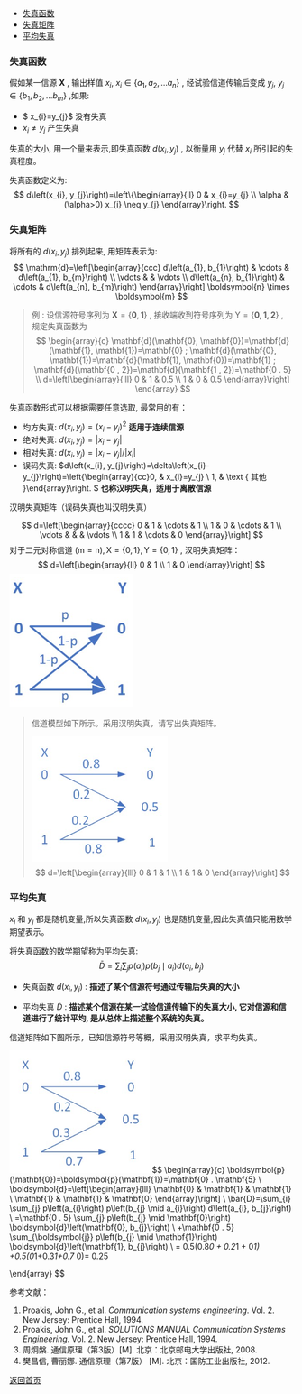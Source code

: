- [失真函数](#失真函数)
- [失真矩阵](#失真矩阵)
- [平均失真](#平均失真)


### 失真函数

假如某一信源  $\mathbf{X}$ , 输出样值  $x_{i}$, $x_{i} \in\left\{a_{1}, a_{2}, \ldots a_{n}\right\}$ , 经试验信道传输后变成  $y_{j}$, $y_{j} \in\left\{b_{1}, b_{2}, \ldots b_{m}\right\}$ ,如果:

+ $ x_{i}=y_{j}$  没有失真
+ $x_{i} \neq y_{j}$   产生失真

失真的大小, 用一个量来表示,即失真函数  $d\left(x_{i}, y_{j}\right)$ , 以衡量用  $y_{j}$  代替  $x_{i}$  所引起的失真程度。

失真函数定义为:
$$
d\left(x_{i}, y_{j}\right)=\left\{\begin{array}{ll}
0 & x_{i}=y_{j} \\
\alpha & (\alpha>0)  x_{i} \neq y_{j}
\end{array}\right.
$$

### 失真矩阵

将所有的  $d\left(x_{i}, y_{j}\right)$  排列起来, 用矩阵表示为:
$$
\mathrm{d}=\left[\begin{array}{ccc}
d\left(a_{1}, b_{1}\right) & \cdots & d\left(a_{1}, b_{m}\right) \\
\vdots & & \vdots \\
d\left(a_{n}, b_{1}\right) & \cdots & d\left(a_{n}, b_{m}\right)
\end{array}\right] \boldsymbol{n} \times \boldsymbol{m}
$$

> 例 : 设信源符号序列为  $\mathbf{X}=\{\mathbf{0}, \mathbf{1}\}$ , 接收端收到符号序列为  $\mathrm{Y}=\{\mathbf{0 , 1 , 2}\}$ , 规定失真函数为
> $$
> \begin{array}{c}
> \mathbf{d}(\mathbf{0}, \mathbf{0})=\mathbf{d}(\mathbf{1}, \mathbf{1})=\mathbf{0} ; \mathbf{d}(\mathbf{0}, \mathbf{1})=\mathbf{d}(\mathbf{1}, \mathbf{0})=\mathbf{1} ; \mathbf{d}(\mathbf{0 , 2})=\mathbf{d}(\mathbf{1 , 2})=\mathbf{0 . 5} \\
> d=\left[\begin{array}{lll}
> 0 & 1 & 0.5 \\
> 1 & 0 & 0.5
> \end{array}\right]
> \end{array}
> $$

失真函数形式可以根据需要任意选取, 最常用的有：

- 均方失真:  $d\left(x_{i}, y_{j}\right)=\left(x_{i}-y_{j}\right)^{2}$     **适用于连续信源**
- 绝对失真:  $d\left(x_{i}, y_{j}\right)=\left|x_{i}-y_{j}\right|$ 
- 相对失真:  $d\left(x_{i}, y_{j}\right)=\left|x_{i}-y_{j}\right| /\left|x_{i}\right|$ 
- 误码失真:  $d\left(x_{i}, y_{j}\right)=\delta\left(x_{i}-y_{j}\right)=\left\{\begin{array}{cc}0, & x_{i}=y_{j} \\ 1, & \text { 其他 }\end{array}\right. $      **也称汉明失真，适用于离散信源**

汉明失真矩阵（误码失真也叫汉明失真）

$$
d=\left[\begin{array}{cccc}
0 & 1 & \cdots & 1 \\
1 & 0 & \cdots & 1 \\
\vdots & & & \vdots \\
1 & 1 & \cdots & 0
\end{array}\right]
$$
对于二元对称信道  $(\mathrm{m}=\mathrm{n}), \mathrm{X}=\{0,1\}, \mathrm{Y}=\{0,1\}$ , 汉明失真矩阵：
$$
d=\left[\begin{array}{ll}
0 & 1 \\
1 & 0
\end{array}\right]
$$
![](https://raw.githubusercontent.com/timerring/picgo/master/picbed/image-20230207112449128.png)

> 信道模型如下所示。采用汉明失真，请写出失真矩阵。
>
> ![](https://raw.githubusercontent.com/timerring/picgo/master/picbed/image-20230207112555945.png)
> $$
> d=\left[\begin{array}{lll}
> 0 & 1 & 1 \\
> 1 & 1 & 0
> \end{array}\right]
> $$

### 平均失真

 $x_{i}$  和  $y_{j}$  都是随机变量,所以失真函数  $d\left(x_{i}, y_{j}\right)$  也是随机变量,因此失真值只能用数学期望表示。 

将失真函数的数学期望称为平均失真:
$$
\bar{D}=\sum_{i} \sum_{j} p\left(a_{i}\right) p\left(b_{j} \mid a_{i}\right) d\left(a_{i}, b_{j}\right)
$$

+ 失真函数  $d\left(x_{i}, y_{j}\right)$  : **描述了某个信源符号通过传输后失真的大小**

+ 平均失真  $\bar{D}$  : **描述某个信源在某一试验信道传输下的失真大小, 它对信源和信道进行了统计平均, 是从总体上描述整个系统的失真。**



信道矩阵如下图所示，已知信源符号等概，采用汉明失真，求平均失真。

![](https://raw.githubusercontent.com/timerring/picgo/master/picbed/image-20230207122719969.png)
$$
\begin{array}{c}
\boldsymbol{p}(\mathbf{0})=\boldsymbol{p}(\mathbf{1})=\mathbf{0} . \mathbf{5} \\
\boldsymbol{d}=\left[\begin{array}{lll}
\mathbf{0} & \mathbf{1} & \mathbf{1} \\
\mathbf{1} & \mathbf{1} & \mathbf{0}
\end{array}\right] \\
\bar{D}=\sum_{i} \sum_{j} p\left(a_{i}\right) p\left(b_{j} \mid a_{i}\right) d\left(a_{i}, b_{j}\right) \\
=\mathbf{0 . 5} \sum_{j} p\left(b_{j} \mid \mathbf{0}\right) \boldsymbol{d}\left(\mathbf{0}, b_{j}\right) \\
+\mathbf{0 . 5} \sum_{\boldsymbol{j}} p\left(b_{j} \mid \mathbf{1}\right) \boldsymbol{d}\left(\mathbf{1}, b_{j}\right) \\
= 0.5(0.8*0 + 0.2*1 + 0*1)
+0.5(0*1+0.3*1+0.7* 0)= 0.25

\end{array}
$$





参考文献：

1. Proakis, John G., et al. *Communication systems engineering*. Vol. 2. New Jersey: Prentice Hall, 1994.
2. Proakis, John G., et al. *SOLUTIONS MANUAL Communication Systems Engineering*. Vol. 2. New Jersey: Prentice Hall, 1994.
3. 周炯槃. 通信原理（第3版）[M\]. 北京：北京邮电大学出版社, 2008.
4. 樊昌信, 曹丽娜. 通信原理（第7版） [M\]. 北京：国防工业出版社, 2012.



[返回首页](https://github.com/timerring/information-theory)